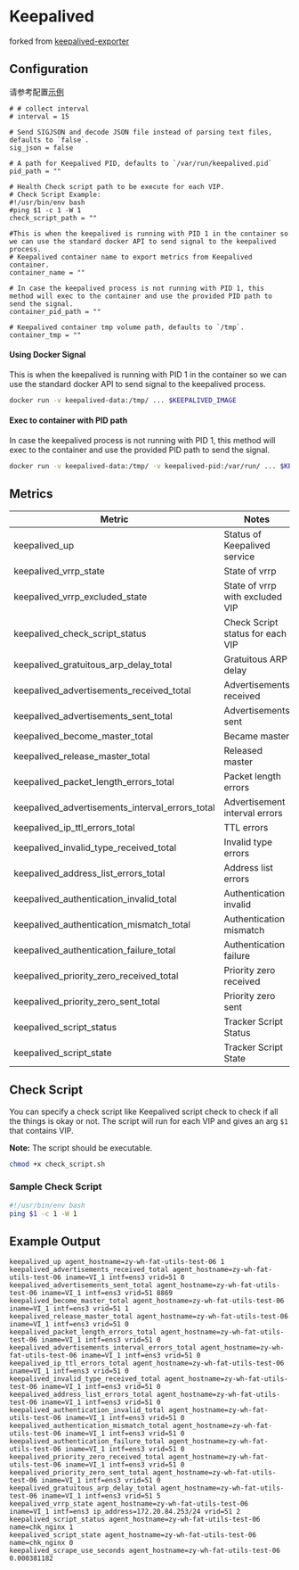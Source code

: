 # Keepalived

forked from [keepalived-exporter](https://github.com/mehdy/keepalived-exporter)

## Configuration

请参考配置[示例](../../conf/input.keepalived/keepalived.toml)

```
# # collect interval
# interval = 15

# Send SIGJSON and decode JSON file instead of parsing text files, defaults to `false`.
sig_json = false

# A path for Keepalived PID, defaults to `/var/run/keepalived.pid`
pid_path = ""

# Health Check script path to be execute for each VIP.
# Check Script Example:
#!/usr/bin/env bash
#ping $1 -c 1 -W 1
check_script_path = ""

#This is when the keepalived is running with PID 1 in the container so we can use the standard docker API to send signal to the keepalived process.
# Keepalived container name to export metrics from Keepalived container.
container_name = ""

# In case the keepalived process is not running with PID 1, this method will exec to the container and use the provided PID path to send the signal.
container_pid_path = ""

# Keepalived container tmp volume path, defaults to `/tmp`.
container_tmp = ""
```

#### Using Docker Signal

This is when the keepalived is running with PID 1 in the container so we can use the standard docker API to send signal to the keepalived process.

```bash
docker run -v keepalived-data:/tmp/ ... $KEEPALIVED_IMAGE
```

#### Exec to container with PID path

In case the keepalived process is not running with PID 1, this method will exec to the container and use the provided PID path to send the signal.

```bash
docker run -v keepalived-data:/tmp/ -v keepalived-pid:/var/run/ ... $KEEPALIVED_IMAGE
```

## Metrics

| Metric                                          | Notes
|-------------------------------------------------|------------------------------------
| keepalived_up                                   | Status of Keepalived service
| keepalived_vrrp_state                           | State of vrrp
| keepalived_vrrp_excluded_state                  | State of vrrp with excluded VIP
| keepalived_check_script_status                  | Check Script status for each VIP
| keepalived_gratuitous_arp_delay_total           | Gratuitous ARP delay
| keepalived_advertisements_received_total        | Advertisements received
| keepalived_advertisements_sent_total            | Advertisements sent
| keepalived_become_master_total                  | Became master
| keepalived_release_master_total                 | Released master
| keepalived_packet_length_errors_total           | Packet length errors
| keepalived_advertisements_interval_errors_total | Advertisement interval errors
| keepalived_ip_ttl_errors_total                  | TTL errors
| keepalived_invalid_type_received_total          | Invalid type errors
| keepalived_address_list_errors_total            | Address list errors
| keepalived_authentication_invalid_total         | Authentication invalid
| keepalived_authentication_mismatch_total        | Authentication mismatch
| keepalived_authentication_failure_total         | Authentication failure
| keepalived_priority_zero_received_total         | Priority zero received
| keepalived_priority_zero_sent_total             | Priority zero sent
| keepalived_script_status                        | Tracker Script Status
| keepalived_script_state                         | Tracker Script State

## Check Script

You can specify a check script like Keepalived script check to check if all the things is okay or not.
The script will run for each VIP and gives an arg `$1` that contains VIP.

**Note:** The script should be executable.

```bash
chmod +x check_script.sh
```

### Sample Check Script

```bash
#!/usr/bin/env bash
ping $1 -c 1 -W 1
```

## Example Output

```text
keepalived_up agent_hostname=zy-wh-fat-utils-test-06 1
keepalived_advertisements_received_total agent_hostname=zy-wh-fat-utils-test-06 iname=VI_1 intf=ens3 vrid=51 0
keepalived_advertisements_sent_total agent_hostname=zy-wh-fat-utils-test-06 iname=VI_1 intf=ens3 vrid=51 8869
keepalived_become_master_total agent_hostname=zy-wh-fat-utils-test-06 iname=VI_1 intf=ens3 vrid=51 1
keepalived_release_master_total agent_hostname=zy-wh-fat-utils-test-06 iname=VI_1 intf=ens3 vrid=51 0
keepalived_packet_length_errors_total agent_hostname=zy-wh-fat-utils-test-06 iname=VI_1 intf=ens3 vrid=51 0
keepalived_advertisements_interval_errors_total agent_hostname=zy-wh-fat-utils-test-06 iname=VI_1 intf=ens3 vrid=51 0
keepalived_ip_ttl_errors_total agent_hostname=zy-wh-fat-utils-test-06 iname=VI_1 intf=ens3 vrid=51 0
keepalived_invalid_type_received_total agent_hostname=zy-wh-fat-utils-test-06 iname=VI_1 intf=ens3 vrid=51 0
keepalived_address_list_errors_total agent_hostname=zy-wh-fat-utils-test-06 iname=VI_1 intf=ens3 vrid=51 0
keepalived_authentication_invalid_total agent_hostname=zy-wh-fat-utils-test-06 iname=VI_1 intf=ens3 vrid=51 0
keepalived_authentication_mismatch_total agent_hostname=zy-wh-fat-utils-test-06 iname=VI_1 intf=ens3 vrid=51 0
keepalived_authentication_failure_total agent_hostname=zy-wh-fat-utils-test-06 iname=VI_1 intf=ens3 vrid=51 0
keepalived_priority_zero_received_total agent_hostname=zy-wh-fat-utils-test-06 iname=VI_1 intf=ens3 vrid=51 0
keepalived_priority_zero_sent_total agent_hostname=zy-wh-fat-utils-test-06 iname=VI_1 intf=ens3 vrid=51 0
keepalived_gratuitous_arp_delay_total agent_hostname=zy-wh-fat-utils-test-06 iname=VI_1 intf=ens3 vrid=51 5
keepalived_vrrp_state agent_hostname=zy-wh-fat-utils-test-06 iname=VI_1 intf=ens3 ip_address=172.20.84.253/24 vrid=51 2
keepalived_script_status agent_hostname=zy-wh-fat-utils-test-06 name=chk_nginx 1
keepalived_script_state agent_hostname=zy-wh-fat-utils-test-06 name=chk_nginx 0
keepalived_scrape_use_seconds agent_hostname=zy-wh-fat-utils-test-06 0.000381182
```